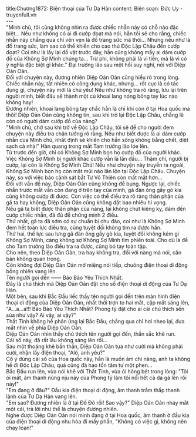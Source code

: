 title:Chương1872: Điện thoại của Tư Dạ Hàn
content:
Biên soạn: Đức Uy - truyenfull.vn<br>---<br>"Minh chủ, tôi cũng không nhìn ra được chiếc nhẫn này có chỗ nào đặc biệt... Nếu như không có ai đi cướp đoạt mà nói, hẳn tôi sẽ cho rằng, chiếc nhẫn này chẳng qua chỉ vẻn vẹn là đồ trang sức mà thôi... Nhưng nếu như là đồ trang sức, làm sao có thể khiến cho cao thủ Độc Lập Châu đến cướp đoạt? Coi như là lấy lại đồ vật trước đây, hẳn cũng không mấy ai dám cướp đồ của Không Sợ Minh chúng ta... Trừ phi, không phải là vì tiền, mà là vì có ý nghĩa đặc biệt gì khác." Đại trưởng lão sau một hồi suy nghĩ, nói với Diệp Oản Oản.<br>Đối với chuyện này, đương nhiên Diệp Oản Oản cũng hiểu rõ trong lòng. Chiếc nhẫn này, tất nhiên có công dụng khác, nhưng... rốt cục là có tác dụng gì, chuyện này mới là chủ yếu! Nếu như không tra rõ ràng, lưu lại trên người mình, biết đâu sẽ thành một củ khoai lang nóng bỏng tay lúc nào không hay!<br>Đương nhiên, khoai lang bỏng tay chắc hẳn là chỉ khi còn ở tại Hoa quốc mà thôi! Diệp Oản Oản cũng không tin, sau khi trở lại Độc Lập Châu, chẳng lẽ còn có người dám cướp đồ của nàng?<br>"Minh chủ, chờ sau khi trở về Độc Lập Châu, tôi sẽ để cho người đem chuyện này điều tra chân tướng rõ ràng. Nếu như biết được là ai dám cướp nhẫn của Minh chủ, nhất định sẽ khiến cho hắn sống không bằng chết, diệt sạch cả nhà!" Hàn quang trong mắt Tam trưởng lão lóe lên.<br>Từ trước đến giờ, chỉ có Không Sợ Minh bọn họ cướp đồ của người khác. Việc Không Sợ Minh bị người khác cướp vẫn là lần đầu... Thậm chí, người bị cướp, lại còn là Không Sợ Minh Chủ! Nếu như chuyện này truyền ra ngoài, Không Sợ Minh bọn họ còn mặt mũi nào lăn lộn tại Độc Lập Châu. Chuyện này, so với việc báo cảnh sát bắt Tư Vô Thiên còn mất mặt hơn…<br>Đối với vấn đề này, Diệp Oản Oản cũng không để bụng. Ngược lại, chiếc nhẫn trước mắt vẫn còn đang ở trên tay của mình, gã đàn ông gầy gò kia cũng không cướp đi được. Còn việc có thể điều tra rõ ràng thân phận của gã ta hay không, Diệp Oản Oản cũng không đặt bao nhiêu hi vọng.<br>Nếu gã ta biết được thân phận của nàng, lại không chút kiêng kỵ, dám đến cướp chiếc nhẫn, đã đủ để chứng minh 2 điều.<br>Thứ nhất, gã ta đã sớm có sự chuẩn bị chu đáo, coi như là Không Sợ Minh đem hết toàn lực điều tra, cũng tuyệt đối không tìm ra được hắn.<br>Thứ hai, thế lực sau lưng gã đàn ông gầy gò kia, tuyệt đối không kém gì Không Sợ Minh, càng không sợ Không Sợ Minh tìm phiền toái. Cho dù là để cho Tam trưởng lão điều tra ra được, cũng bó tay toàn tập.<br>Cho nên, theo Diệp Oản Oản, tra hay không tra, đối với nàng mà nói, căn bản không quan trọng.<br>Còn không đợi Diệp Oản Oản mở miệng nói tiếp, chuông điện thoại di động bỗng nhiên vang lên.<br>Tên người gọi đến —— Bảo Bảo Yêu Thích Nhất.<br>Đây là chú thích mà Diệp Oản Oản đặt cho số điện thoại di động của Tư Dạ Hàn.<br>Một bên, sau khi Bắc Đẩu liếc thấy tên người gọi đến trên màn hình điện thoại di động của Diệp Oản Oản, nhất thời trợn to hai mắt, cặp mắt sáng lên, "A…a…a!!! Bảo Bảo Yêu Thích Nhất? Phong tỷ đặt cho ai cái chú thích sến súa như vậy? Ai vậy, ai vậy?"<br>Thất Tinh không hề phản ứng lại Bắc Đẩu, chẳng qua chỉ hơi nheo lại, đưa mắt nhìn về phía Diệp Oản Oản.<br>Diệp Oản Oản nhìn thấy chú thích tên người gọi đến, thần sắc khẽ run.<br>Cái số này, đã rất lâu không sáng lên rồi...<br>Sau một thoáng khẽ bần thần, Diệp Oản Oản tựa như cười mà không phải cười, nhận lấy điện thoại, "Alô, anh yêu?"<br>Cố ý dùng cái số của Hoa quốc này, hẳn là muốn ám chỉ nàng, anh ta không hề đi Độc Lập Châu, quả cũng đã hao tổn tâm tư một phen…<br>Bắc Đẩu run lên, vừa nói khẽ với Thất Tinh, vừa ói hỏng bét trong lòng: "Tôi ói mất, âm thanh nũng nịu này của Phong tỷ làm tôi nổi hết cả da gà lên rồi này!"<br>"Em đang ở đâu?" Đầu kia điện thoại di động, âm thanh trầm thấp thanh lãnh của Tư Dạ Hàn vang lên.<br>"Em sao? Đương nhiên là ở tại Đế Đô rồi! Sao vậy?" Diệp Oản Oản nháy mắt một cái, trả lời như thể là chuyện đương nhiên.<br>Nghe được Diệp Oản Oản nói mình đang ở tại Hoa quốc, âm thanh ở đầu kia của điện thoại di động nhu hòa đi mấy phần, "Không có việc gì, không nên chạy loạn!"